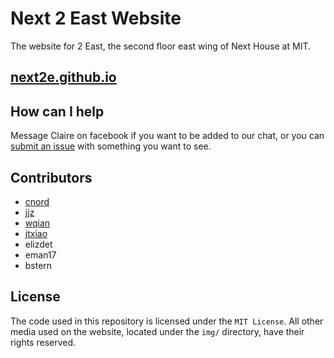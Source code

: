 # Next 2 East Website
The website for 2 East, the second floor east wing of Next House at MIT.

## [next2e.github.io](http://next2e.github.io)

## How can I help
Message Claire on facebook if you want to be added to our chat, or you can [submit an issue](https://github.com/next2e/next2e-website/issues) with something you want to see.

## Contributors
- [cnord](https://github.com/cmnord)
- [jjz](https://github.com/jenniferjzhang)
- [wqian](https://github.com/wqian94)
- [jtxiao](https://github.com/jtxiao)
- elizdet
- eman17
- bstern

## License
The code used in this repository is licensed under the `MIT License`. All
other media used on the website, located under the  `img/` directory, have
their rights reserved.

